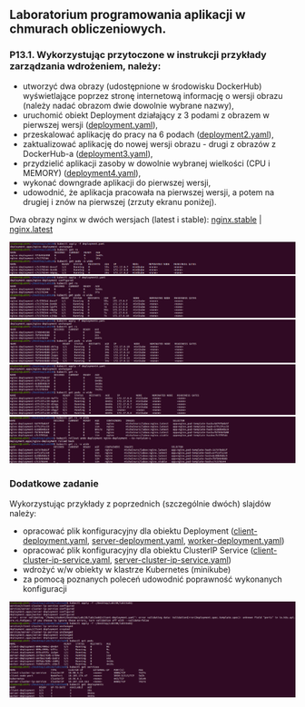 <h2>Laboratorium programowania aplikacji w chmurach obliczeniowych.</h2>

### P13.1. Wykorzystując przytoczone w instrukcji przykłady zarządzania wdrożeniem, należy:
- utworzyć dwa obrazy (udostępnione w środowisku DockerHub) wyświetlające poprzez stronę internetową informację o wersji obrazu (należy nadać obrazom dwie dowolnie wybrane nazwy),
- uruchomić obiekt Deployment działający z 3 podami z obrazem w pierwszej wersji ([deployment.yaml](/deployment.yaml)),
- przeskalować aplikację do pracy na 6 podach ([deployment2.yaml](/deployment2.yaml)),
- zaktualizować aplikację do nowej wersji obrazu - drugi z obrazów z DockerHub-a ([deployment3.yaml](/deployment3.yaml)),
- przydzielić aplikacji zasoby w dowolnie wybranej wielkości (CPU i MEMORY) ([deployment4.yaml](/deployment4.yaml)),
- wykonać downgrade aplikacji do pierwszej wersji,
- udowodnić, że aplikacja pracowała na pierwszej wersji, a potem na drugiej i znów na pierwszej (zrzuty ekranu poniżej).

Dwa obrazy nginx w dwóch wersjach (latest i stable):
[nginx.stable](https://hub.docker.com/layers/232832274/michalnurz/labox/nginx.stable/images/sha256-62accd5c832bf46871dfd604f86db86a8d2e0e9e4a376c4a05469718a56702d4?context=repo) |
[nginx.latest](https://hub.docker.com/layers/232832506/michalnurz/labox/nginx.latest/images/sha256-25dedae0aceb6b4fe5837a0acbacc6580453717f126a095aa05a3c6fcea14dd4?context=repo)

![deployment1](/images/deployment1.PNG)
![deployment2](/images/deployment2.PNG)
![deployment3](/images/deployment3.PNG)
![deployment4](/images/deployment4.PNG)
![deployment5](/images/deployment5.PNG)


### Dodatkowe zadanie
Wykorzystując przykłady z poprzednich (szczególnie dwóch) slajdów należy:
- opracować plik konfiguracyjny dla obiektu Deployment ([client-deployment.yaml](/lab13Add/client-deployment.yaml), [server-deployment.yaml](/lab13Add/server-deployment.yaml), [worker-deployment.yaml](/lab13Add/worker-deployment.yaml))
- opracować plik konfiguracyjny dla obiektu ClusterIP Service ([client-cluster-ip-service.yaml](/lab13Add/client-cluster-ip-service.yaml), [server-cluster-ip-service.yaml](/lab13Add/server-cluster-ip-service.yaml))
- wdrożyć w/w obiekty w klastrze Kubernetes (minikube)
- za pomocą poznanych poleceń udowodnić poprawność wykonanych konfiguracji

![deployment6additional](/images/deployment6additional.PNG)

